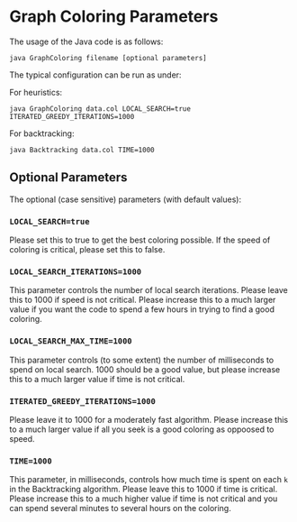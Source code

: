 # Graph Coloring Parameters

The usage of the Java code is as follows:

    java GraphColoring filename [optional parameters]

The typical configuration can be run as under:

For heuristics:

    java GraphColoring data.col LOCAL_SEARCH=true ITERATED_GREEDY_ITERATIONS=1000

For backtracking:

    java Backtracking data.col TIME=1000

## Optional Parameters

The optional (case sensitive) parameters (with default values):

### `LOCAL_SEARCH=true`
Please set this to true to get the best coloring possible.
If the speed of coloring is critical, please set this to false.

### `LOCAL_SEARCH_ITERATIONS=1000`
This parameter controls the number of local search iterations.
Please leave this to 1000 if speed is not critical.
Please increase this to a much larger value if you want the code to spend 
a few hours in trying to find a good coloring.

### `LOCAL_SEARCH_MAX_TIME=1000`
This parameter controls (to some extent) the number of milliseconds to spend on local search.
1000 should be a good value, but please increase this to a much larger value if time is not critical.

### `ITERATED_GREEDY_ITERATIONS=1000`
Please leave it to 1000 for a moderately fast algorithm.
Please increase this to a much larger value if all you seek is a good coloring as oppoosed to speed.

### `TIME=1000`
This parameter, in milliseconds, controls how much time is spent on each `k` in the 
Backtracking algorithm.
Please leave this to 1000 if time is critical.
Please increase this to a much higher value if time is not critical and you can spend 
several minutes to several hours on the coloring.
